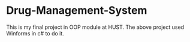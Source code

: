 # Drug-Management-System
This is my final project in OOP module at HUST. The above project used Winforms in c# to do it.
